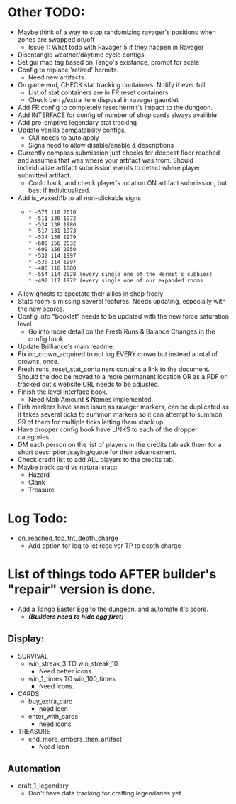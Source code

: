 # Other TODO:
- Maybe think of a way to stop randomizing ravager's positions when zones are swapped on/off
  - Issue 1: What todo with Ravager 5 if they happen in Ravager
- Disentangle weather/daytime cycle configs
- Set gui map tag based on Tango's existance, prompt for scale
- Config to replace 'retired' hermits.
  - Need new artifacts
- On game end, CHECK stat tracking containers. Notify if ever full
  - List of stat containers are in FR reset containers 
  - Check berry/extra item disposal in ravager gauntlet
- Add FR config to completely reset hermit's impact to the dungeon.
- Add INTERFACE for config of number of shop cards always availible
- Add pre-emptive legendary stat tracking
- Update vanilla compatability configs,
  - GUI needs to auto apply
  - Signs need to allow disable/enable & descriptions
- Currently compass submission just checks for deepest floor reached and assumes that was where your artifact was from. Should individualize artifact submission events to detect where player submitted artifact.
  - Could hack, and check player's location ON artifact submission, but best if individualized.
- Add is_waxed:1b to all non-clickable signs
  - ```
    * -575 110 2010
    * -511 130 1972
    * -534 138 1980
    * -517 131 1973
    * -534 138 1979
    * -600 156 2032
    * -600 156 2050
    * -532 114 1997
    * -536 114 1997
    * -486 116 1980
    * -554 114 2028 (every single one of the Hermit's cubbies)
    * -492 117 1972 (every single one of our expanded rooms
    ```
- Allow ghosts to spectate their allies in shop freely
- Stats room is missing several features. Needs updating, especially with the new scores.
- Config Info "booklet" needs to be updated with the new force saturation level
  - Go into more detail on the Fresh Runs & Balance Changes in the config book.
- Update Brilliance's main readme.
- Fix on_crown_acquired to not log EVERY crown but instead a total of crowns, once. 
- Fresh runs, reset_stat_containers contains a link to the document. Should the doc be moved to a more permanent location OR as a PDF on tracked out's website URL needs to be adjusted.
- Finish the level interface book.
  - Need Mob Amount & Names implemented.
- Fish markers have same issue as ravager markers, can be duplicated as it takes several ticks to summon markers so it can attempt to summon 99 of them for multiple ticks letting them stack up.
- Have dropper config book have LINKS to each of the dropper categories.
- DM each person on the list of players in the credits tab ask them for a short description/saying/quote for their advancement.
- Check credit list to add ALL players to the credits tab.
- Maybe track card vs natural stats:
  - Hazard
  - Clank
  - Treasure

# Log Todo:
- on_reached_top_tnt_depth_charge
  - Add option for log to let receiver TP to depth charge

# List of things todo AFTER builder's "repair" version is done.
- Add a Tango Easter Egg to the dungeon, and automate it's score.
    - **_(Builders need to hide egg first)_**

## Display:
- SURVIVAL
    - win_streak_3 TO win_streak_10
        - Need better icons.
    - win_1_times TO win_100_times
        - Need icons.
- CARDS
    - buy_extra_card
        - need icon
    - enter_with_cards
        - need icons
- TREASURE
    - end_more_embers_than_artifact
        - Need Icon
## Automation
- craft_1_legendary
    - Don't have data tracking for crafting legendaries yet.




